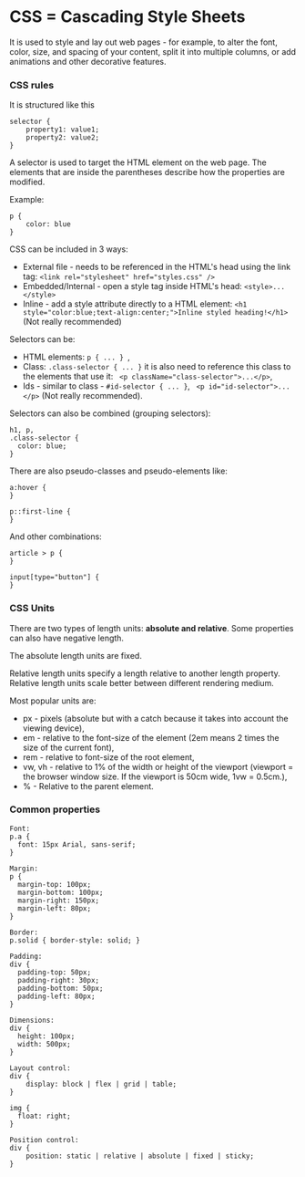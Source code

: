 # CSS = Cascading Style Sheets

It is used to style and lay out web pages - for example, to alter the font, color, size, and spacing of your content, split it into multiple columns, or add animations and other decorative features.

### CSS rules

It is structured like this 
```
selector {
    property1: value1;
    property2: value2;
}
```

A selector is used to target the HTML element on the web page. The elements that are inside the parentheses describe how the properties are modified.

Example:
```
p {
    color: blue
}
```

CSS can be included in 3 ways:
* External file - needs to be referenced in the HTML's head using the link tag: ```<link rel="stylesheet" href="styles.css" />```
* Embedded/Internal - open a style tag inside HTML's head: ```<style>...</style>```
* Inline - add a style attribute directly to a HTML element: ```<h1 style="color:blue;text-align:center;">Inline styled heading!</h1> ``` (Not really recommended)

Selectors can be:
* HTML elements: ```p { ... } ```,
* Class: ``` .class-selector { ... } ``` it is also need to reference this class to the elements that use it: ``` <p className="class-selector">...</p>```,
* Ids - similar to class - ``` #id-selector { ... } ```, ``` <p id="id-selector">...</p>``` (Not really recommended).

Selectors can also be combined (grouping selectors):
```
h1, p,
.class-selector {
  color: blue;
}
```

There are also pseudo-classes and pseudo-elements like:
```
a:hover {
}

p::first-line {
}
```

And other combinations: 
```
article > p {
}

input[type="button"] {
}
```

### CSS Units
There are two types of length units: **absolute and relative**. Some properties can also have negative length.

The absolute length units are fixed.

Relative length units specify a length relative to another length property. Relative length units scale better between different rendering medium.

Most popular units are:
* px - pixels (absolute but with a catch because it takes into account the viewing device),
* em - relative to the font-size of the element (2em means 2 times the size of the current font),
* rem - relative to font-size of the root element,
* vw, vh - relative to 1% of the width or height of the viewport (viewport = the browser window size. If the viewport is 50cm wide, 1vw = 0.5cm.),
* % - Relative to the parent element.

### Common properties
```
Font:
p.a {
  font: 15px Arial, sans-serif;
}

Margin:
p {
  margin-top: 100px;
  margin-bottom: 100px;
  margin-right: 150px;
  margin-left: 80px;
}

Border:
p.solid { border-style: solid; }

Padding:
div {
  padding-top: 50px;
  padding-right: 30px;
  padding-bottom: 50px;
  padding-left: 80px;
}

Dimensions:
div {
  height: 100px;
  width: 500px;
}

Layout control:
div {
    display: block | flex | grid | table;
}

img {
  float: right;
}

Position control:
div {
    position: static | relative | absolute | fixed | sticky;
}
```